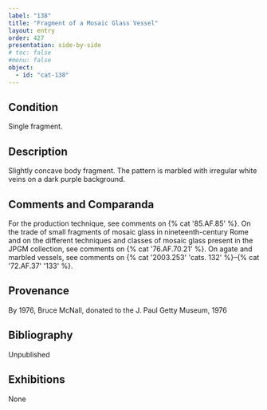 ```yaml
---
label: "138"
title: "Fragment of a Mosaic Glass Vessel"
layout: entry
order: 427
presentation: side-by-side
# toc: false
#menu: false 
object:
  - id: "cat-138"
---
```


## Condition

Single fragment.

## Description

Slightly concave body fragment. The pattern is marbled with irregular white veins on a dark purple background.

## Comments and Comparanda

For the production technique, see comments on {% cat '85.AF.85' %}. On the trade of small fragments of mosaic glass in nineteenth-century Rome and on the different techniques and classes of mosaic glass present in the JPGM collection, see comments on {% cat '76.AF.70.21' %}. On agate and marbled vessels, see comments on {% cat '2003.253' 'cats. 132' %}–{% cat '72.AF.37' '133' %}.

## Provenance

By 1976, Bruce McNall, donated to the J. Paul Getty Museum, 1976

## Bibliography

Unpublished

## Exhibitions

None